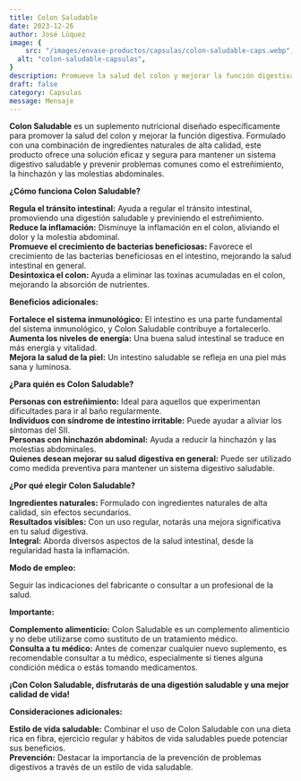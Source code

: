 ```yaml
---
title: Colon Saludable  
date: 2023-12-26
author: José Lúquez
image: {
 	src: "/images/envase-productos/capsulas/colon-saludable-caps.webp",
  alt: "colon-saludable-capsulas",
}
description: Promueve la salud del colon y mejorar la función digestiva
draft: false
category: Capsulas
message: Mensaje
---
```

**Colon Saludable** es un suplemento nutricional diseñado específicamente para promover la salud del colon y mejorar la función digestiva. Formulado con una combinación de ingredientes naturales de alta calidad, este producto ofrece una solución eficaz y segura para mantener un sistema digestivo saludable y prevenir problemas comunes como el estreñimiento, la hinchazón y las molestias abdominales.

**¿Cómo funciona Colon Saludable?**

**Regula el tránsito intestinal:** Ayuda a regular el tránsito intestinal, promoviendo una digestión saludable y previniendo el estreñimiento.   
**Reduce la inflamación:** Disminuye la inflamación en el colon, aliviando el dolor y la molestia abdominal.   
**Promueve el crecimiento de bacterias beneficiosas:** Favorece el crecimiento de las bacterias beneficiosas en el intestino, mejorando la salud intestinal en general.   
**Desintoxica el colon:** Ayuda a eliminar las toxinas acumuladas en el colon, mejorando la absorción de nutrientes.   

**Beneficios adicionales:**

**Fortalece el sistema inmunológico:** El intestino es una parte fundamental del sistema inmunológico, y Colon Saludable contribuye a fortalecerlo.   
**Aumenta los niveles de energía:** Una buena salud intestinal se traduce en más energía y vitalidad.   
**Mejora la salud de la piel:** Un intestino saludable se refleja en una piel más sana y luminosa.   

**¿Para quién es Colon Saludable?**

**Personas con estreñimiento:** Ideal para aquellos que experimentan dificultades para ir al baño regularmente.   
**Individuos con síndrome de intestino irritable:** Puede ayudar a aliviar los síntomas del SII.   
**Personas con hinchazón abdominal:** Ayuda a reducir la hinchazón y las molestias abdominales.   
**Quienes desean mejorar su salud digestiva en general:** Puede ser utilizado como medida preventiva para mantener un sistema digestivo saludable.   

**¿Por qué elegir Colon Saludable?**

**Ingredientes naturales:** Formulado con ingredientes naturales de alta calidad, sin efectos secundarios.   
**Resultados visibles:** Con un uso regular, notarás una mejora significativa en tu salud digestiva.   
**Integral:** Aborda diversos aspectos de la salud intestinal, desde la regularidad hasta la inflamación.   

**Modo de empleo:**

Seguir las indicaciones del fabricante o consultar a un profesional de la salud.

**Importante:**

**Complemento alimenticio:** Colon Saludable es un complemento alimenticio y no debe utilizarse como sustituto de un tratamiento médico.   
**Consulta a tu médico:** Antes de comenzar cualquier nuevo suplemento, es recomendable consultar a tu médico, especialmente si tienes alguna condición médica o estás tomando medicamentos.   

**¡Con Colon Saludable, disfrutarás de una digestión saludable y una mejor calidad de vida!**

**Consideraciones adicionales:**

**Estilo de vida saludable:** Combinar el uso de Colon Saludable con una dieta rica en fibra, ejercicio regular y hábitos de vida saludables puede potenciar sus beneficios.   
**Prevención:** Destacar la importancia de la prevención de problemas digestivos a través de un estilo de vida saludable.    
